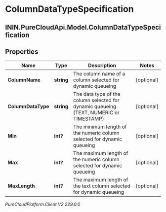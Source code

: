# ColumnDataTypeSpecification

## ININ.PureCloudApi.Model.ColumnDataTypeSpecification

## Properties

|Name | Type | Description | Notes|
|------------ | ------------- | ------------- | -------------|
| **ColumnName** | **string** | The column name of a column selected for dynamic queueing | [optional] |
| **ColumnDataType** | **string** | The data type of the column selected for dynamic queueing (TEXT, NUMERIC or TIMESTAMP) | [optional] |
| **Min** | **int?** | The minimum length of the numeric column selected for dynamic queueing | [optional] |
| **Max** | **int?** | The maximum length of the numeric column selected for dynamic queueing | [optional] |
| **MaxLength** | **int?** | The maximum length of the text column selected for dynamic queueing | [optional] |



_PureCloudPlatform.Client.V2 229.0.0_
